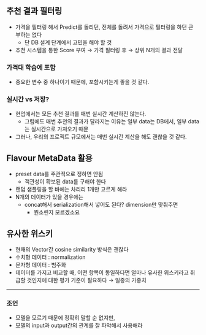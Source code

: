 ## 추천 결과 필터링

- 가격을 필터링 해서 Predict를 돌리던, 전체를 돌려서 가격으로 필터링을 하던 큰 부하는 없다
    - 단 DB 설계 단계에서 고민을 해야 할 것
- 추천 시스템을 통한 Score 부여 → 가격 필터링 후 → 상위 N개의 결과 전달

### 가격대 학습에 포함

- 중요한 변수 중 하나이기 때문에, 포함시키는게 좋을 것 같다.

### 실시간 vs 저장?

- 현업에서는 모든 추천 결과를 매번 실시간 계산하진 않는다.
    - 그럼에도 매번 추천의 결과가 달라지는 이유는 일부 data는 DB에서, 일부 data는 실시간으로 가져오기 때문
- 그러나, 우리의 프로젝트 규모에서는 매번 실시간 계산을 해도 괜찮을 것 같다.

## Flavour MetaData 활용

- preset data를 주관적으로 정하면 안됨
    - 객관성이 확보된 data를 구해야 한다
- 랜덤 샘플링을 할 바에는 차리리 1개만 고르게 해라
- N개의 데이터가 있을 경우에는
    - concat해서 serialization해서 넣어도 된다? dimension만 맞춰주면
        - 뭔소린지 모르겠소요

## 유사한 위스키

- 현재의 Vector간 cosine similarity 방식은 괜찮다
- 수치형 데이터 : normalization
- 문자형 데이터 : 범주화
- 데이터를 가지고 비교할 때, 어떤 항목이 동일하다면 얼마나 유사한 위스키라고 취급할 것인지에 대한 평가 기준이 필요하다 → 일종의 가중치

---

### 조언

- 모델을 모르기 때문에 정확히 말할 순 없지만,
- 모델의 input과 output간의 관계를 잘 파악해서 사용해라